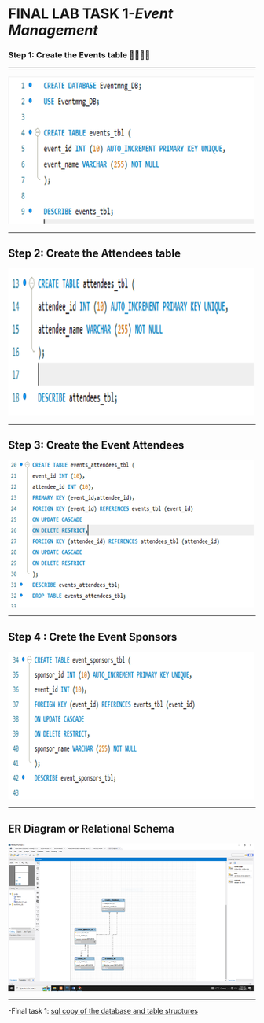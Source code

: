 # **FINAL LAB TASK 1**-*Event Management*

###  Step 1: Create the Events table 👩‍💼👨‍💼 <HR>

<img src="task 1.PNG" width="500" height="300"> <br><HR>

## Step 2: Create the Attendees table

<img src="task 2.PNG" width="500" height="300"> <br><HR>

## Step 3: Create the Event Attendees

<img src="task 3.PNG" width="500" height="300"> <br><HR>

## Step 4 : Crete the Event Sponsors

<img src="task 4.PNG" width="500" height="300"> <br><HR>

## ER Diagram or Relational Schema

<img src="screenshot er diagram.PNG" width="500" height="300"> <br><HR>


-Final task 1: <a href=https://github.com/Mathewski77/EDM-Portfolio_Mathew/tree/main/FINAL%20TASK%201/SQL%20COPY%20DATABASE> sql copy of the database and table structures </a>


